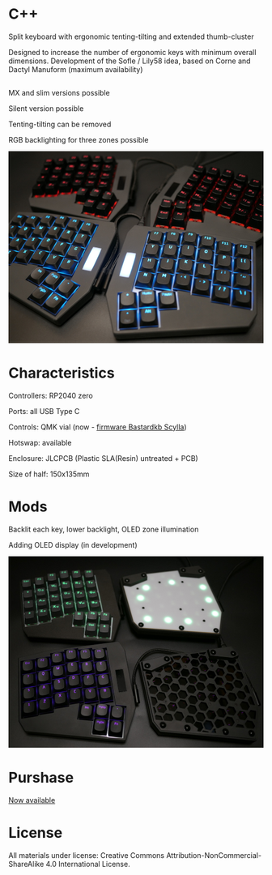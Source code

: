 # C++


Split keyboard with ergonomic tenting-tilting and extended thumb-cluster

Designed to increase the number of ergonomic keys with minimum overall dimensions.
Development of the Sofle / Lily58 idea, based on Corne and Dactyl Manuform (maximum availability)

##

MX and slim versions possible

Silent version possible

Tenting-tilting can be removed

RGB backlighting for three zones possible


![pics/CPP_02.jpg](https://github.com/RNMKo/C-plus-plus/blob/main/pics/CPP_02.JPG)


# Characteristics

Controllers: RP2040 zero

Ports: all USB Type C

Controls: QMK vial (now - [firmware Bastardkb Scylla](https://github.com/Bastardkb/bastardkb-qmk/releases))

Hotswap: available

Enclosure: JLCPCB (Plastic SLA(Resin) untreated + PCB)

Size of half: 150x135mm

# Mods

Backlit each key, lower backlight, OLED zone illumination

Adding OLED display (in development)

![pics/CPP_03.jpg](https://github.com/RNMKo/C-plus-plus/blob/main/pics/CPP_03.JPG)

# Purshase

[Now available](https://www.reddit.com/r/ru_mechmarket/comments/10mf5tw/%D0%BF%D1%80%D0%BE%D0%B4%D0%B0%D0%B6%D0%B0%D0%B4%D0%BE%D1%81%D1%82%D0%B0%D0%B2%D0%BA%D0%B0%D1%81%D0%BF%D0%BB%D0%B8%D1%82_%D0%BA%D0%BB%D0%B0%D0%B2%D0%B8%D0%B0%D1%82%D1%83%D1%80%D0%B0_%D1%81/)

# License 

All materials under license: Creative Commons Attribution-NonCommercial-ShareAlike 4.0 International License.

